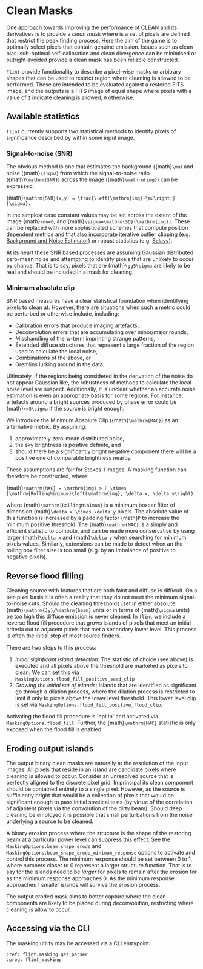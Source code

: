 # Clean Masks

One approach towards improving the performance of CLEAN and its derivatives is to provide a _clean mask_ where is a set of pixels are defined that restrict the peak finding process. Here the aim of the game is to optimally select pixels that contain genuine emission. Issues such as clean bias. sub-optimal self-calibration and clean divergence can be minimised or outright avoided provide a clean mask has been reliable constructed.

`Flint` provide functionality to describe a pixel-wise masks or arbitrary shapes that can be used to restrict region where cleaning is allowed to be performed. These are intended to be evaluated against a restored FITS image, and the outputs is a FITS image of equal shape where pixels with a value of `1` indicate cleaning is allowed, `0` otherwise.

## Available statistics

`flint` currently supports two statistical methods to identify pixels of significance described by within some input image.

### Signal-to-noise (SNR)

The obvious method is one that estimates the background ({math}`\mu`) and noise ({math}`\sigma`) from which the signal-to-noise ratio ({math}`\mathrm{SNR}`) across the image ({math}`\mathrm{img}`) can be expressed:

{math}`\mathrm{SNR}(x,y) = \frac{\left(\mathrm{img}-\mu\right)}{\sigma}.`

In the simplest case constant values may be set across the extent of the image {math}`\mu=0`, and {math}`\sigma=\mathrm{SD}(\mathrm{img})`. These can be replaced with more sophisticated schemes that compute position dependent metrics and that also incorporate iterative outlier clipping (e.g. [Background and Noise Estimator](https://github.com/PaulHancock/Aegean)) or robust statistics (e.g. [Selavy](https://www.atnf.csiro.au/computing/software/askapsoft/sdp/docs/current/analysis/selavy.html)).

At its heart these SNR based processes are assuming Gaussian distributed zero-mean noise and attempting to identify pixels that are unlikely to occur by chance. That is to say, pixels that are {math}`\gg5\sigma` are likely to be real and should be included in a mask for cleaning.

### Minimum absolute clip

SNR based measures have a clear statistical foundation when identifying pixels to clean at. However, there are situations when such a metric could be perturbed or otherwise include, including:

- Calibration errors that produce imaging artefacts,
- Deconvolution errors that are accumulating over minor/major rounds,
- Misshandling of the w-term imprinting strange patterns,
- Extended diffuse structures that represent a large fraction of the region used to calculate the local noise,
- Combinations of the above, or
- Gremlins lurking around in the data.

Ultimately, if the regions being considered in the derivation of the noise do not appear Gaussian like, the robustness of methods to calculate the local noise level are suspect. Additionally, it is unclear whether an accurate noise estimation is even an appropriate basis for some regions. For instance, artefacts around a bright sources produced by phase error could be {math}`>>5\sigma` if the source is bright enough.

We introduce the Minimum Absolute Clip ({math}`\mathrm{MAC}`) as an alternative metric. By assuming:

1. approximately zero-mean distributed noise,
2. the sky brightness is positive definite, and
3. should there be a significantly bright negative component there will be a positive one of comparable brightness nearby.

These assumptions are fair for Stokes-I images. A masking function can therefore be constructed, where:

{math}`\mathrm{MAC} = \mathrm{img} > P \times |\mathrm{RollingMinimum}\left(\mathrm{img}, \delta x, \delta y\right)|`

where {math}`\mathrm{RollingMinimum}` is a minimum boxcar filter of dimension {math}`\delta x \times \delta y` pixels. The absolute value of this function is increased by a padding factor {math}`P` to increase the minimum positive threshold. The {math}`\mathrm{MAC}` is a simply and efficient statistic to compute, and can be made more conservative by using larger {math}`\delta x` and {math}`\delta y` when searching for minimum pixels values. Similarly, extensions can be made to detect when an the rolling box filter size is too small (e.g. by an imbalance of positive to negative pixels).

<!-- TODO: Need to include some image here -->

## Reverse flood filling

Cleaning source with features that are both faint and diffuse is difficult. On a per-pixel basis it is often a reality that they do not meet the minimum signal-to-noise cuts. Should the cleaning thresholds (set in either absolute {math}`\mathrm{Jy}/\mathrm{beam}` units or in terms of {math}`\sigma` units) be too high this diffuse emission is never cleaned. In `flint` we include a reverse flood fill procedure that grows islands of pixels that meet an initial criteria out to adjacent pixels that met a secondary lower level. This process is often the initial step of most source finders.

There are two steps to this process:

1. _Initial siginficant island detection_: The statistic of choice (see above) is executed and all pixels above the threshold are marketed as pixels to clean. We can set this via `MaskingOptions.flood_fill_positive_seed_clip`
2. _Growing the initial set of islands_; Islands that are identified as significant go through a dilation process, where the dilation process is restricted to limit it only to pixels above the lower level threshold. This lower level clip is set via `MaskingOptions.flood_fill_positive_flood_clip`.

Activating the flood fill procedure is 'opt in' and activated via `MaskingOptions.flood_fill`. Further, the {math}`\mathrm{MAC}` statistic is only exposed when the flood fill is enabled.

<!-- TODO: Need to include some other image here -->

## Eroding output islands

The output binary clean masks are naturally at the resolution of the input images. All pixels that reside in an island are candidate pixels where cleaning is allowed to occur. Consider an unresolved source that is perfectly aligned to the discrete pixel grid. In principal its clean component should be contained entirely to a single pixel. However, as the source is sufficiently bright that would be a collection of pixels that would be significant enough to pass initial stastical tests (by virtue of the correlation of adjantent pixels via the convolution of the dirty beam). Should deep cleaning be employed it is possible that small perturbations from the noise underlying a source to be cleaned.

A binary erosion process where the structure is the shape of the restoring beam at a particular power level can suppress this effect. See the `MaskingOptions.beam_shape_erode` and `MaskingOptions.beam_shape_erode_minimum_response` options to activate and control this process. The minimum response should be set between 0 to 1, where numbers closer to 0 represent a larger structure function. That is to say for the islands need to be _larger_ for pixels to remain after the erosion for as the minimum response approaches 0. As the minimum response approaches 1 smaller islands will survive the erosion process.

The output eroded mask aims to better capture where the clean components are likely to be placed during deconvolution, restricting where cleaning is allow to occur.

## Accessing via the CLI

The masking utility may be accessed via a CLI entrypoint:

```{argparse}
:ref: flint.masking.get_parser
:prog: flint_masking
```
